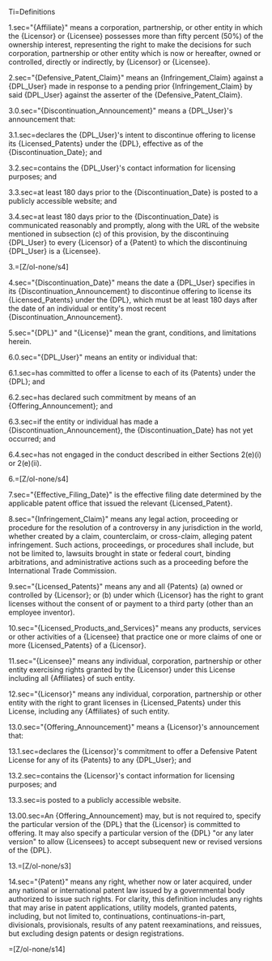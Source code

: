 Ti=Definitions

1.sec="{Affiliate}" means a corporation, partnership, or other entity in which the {Licensor} or {Licensee} possesses more than fifty percent (50%) of the ownership interest, representing the right to make the decisions for such corporation, partnership or other entity which is now or hereafter, owned or controlled, directly or indirectly, by {Licensor} or {Licensee}.

2.sec="{Defensive_Patent_Claim}" means an {Infringement_Claim} against a {DPL_User} made in response to a pending prior {Infringement_Claim} by said {DPL_User} against the asserter of the {Defensive_Patent_Claim}.

3.0.sec="{Discontinuation_Announcement}" means a {DPL_User}'s announcement that:

3.1.sec=declares the {DPL_User}'s intent to discontinue offering to license its {Licensed_Patents} under the {DPL}, effective as of the {Discontinuation_Date}; and

3.2.sec=contains the {DPL_User}'s contact information for licensing purposes; and

3.3.sec=at least 180 days prior to the {Discontinuation_Date} is posted to a publicly accessible website; and

3.4.sec=at least 180 days prior to the {Discontinuation_Date} is communicated reasonably and promptly, along with the URL of the website mentioned in subsection (c) of this provision, by the discontinuing {DPL_User} to every {Licensor} of a {Patent} to which the discontinuing {DPL_User} is a {Licensee}.

3.=[Z/ol-none/s4]

4.sec="{Discontinuation_Date}" means the date a {DPL_User} specifies in its {Discontinuation_Announcement} to discontinue offering to license its {Licensed_Patents} under the {DPL}, which must be at least 180 days after the date of an individual or entity's most recent {Discontinuation_Announcement}.

5.sec="{DPL}" and "{License}" mean the grant, conditions, and limitations herein.

6.0.sec="{DPL_User}" means an entity or individual that:

6.1.sec=has committed to offer a license to each of its {Patents} under the {DPL}; and

6.2.sec=has declared such commitment by means of an {Offering_Announcement}; and

6.3.sec=if the entity or individual has made a {Discontinuation_Announcement}, the {Discontinuation_Date} has not yet occurred; and

6.4.sec=has not engaged in the conduct described in either Sections 2(e)(i) or 2(e)(ii).

6.=[Z/ol-none/s4]

7.sec="{Effective_Filing_Date}" is the effective filing date determined by the applicable patent office that issued the relevant {Licensed_Patent}.

8.sec="{Infringement_Claim}" means any legal action, proceeding or procedure for the resolution of a controversy in any jurisdiction in the world, whether created by a claim, counterclaim, or cross-claim, alleging patent infringement. Such actions, proceedings, or procedures shall include, but not be limited to, lawsuits brought in state or federal court, binding arbitrations, and administrative actions such as a proceeding before the International Trade Commission.

9.sec="{Licensed_Patents}" means any and all {Patents} (a) owned or controlled by {Licensor}; or (b) under which {Licensor} has the right to grant licenses without the consent of or payment to a third party (other than an employee inventor).

10.sec="{Licensed_Products_and_Services}" means any products, services or other activities of a {Licensee} that practice one or more claims of one or more {Licensed_Patents} of a {Licensor}.

11.sec="{Licensee}" means any individual, corporation, partnership or other entity exercising rights granted by the {Licensor} under this License including all {Affiliates} of such entity.

12.sec="{Licensor}" means any individual, corporation, partnership or other entity with the right to grant licenses in {Licensed_Patents} under this License, including any {Affiliates} of such entity.

13.0.sec="{Offering_Announcement}" means a {Licensor}'s announcement that:

13.1.sec=declares the {Licensor}'s commitment to offer a Defensive Patent License for any of its {Patents} to any {DPL_User}; and

13.2.sec=contains the {Licensor}'s contact information for licensing purposes; and

13.3.sec=is posted to a publicly accessible website.

13.00.sec=An {Offering_Announcement} may, but is not required to, specify the particular version of the {DPL} that the {Licensor} is committed to offering. It may also specify a particular version of the {DPL} "or any later version" to allow {Licensees} to accept subsequent new or revised versions of the {DPL}.

13.=[Z/ol-none/s3]

14.sec="{Patent}" means any right, whether now or later acquired, under any national or international patent law issued by a governmental body authorized to issue such rights. For clarity, this definition includes any rights that may arise in patent applications, utility models, granted patents, including, but not limited to, continuations, continuations-in-part, divisionals, provisionals, results of any patent reexaminations, and reissues, but excluding design patents or design registrations.

=[Z/ol-none/s14]
